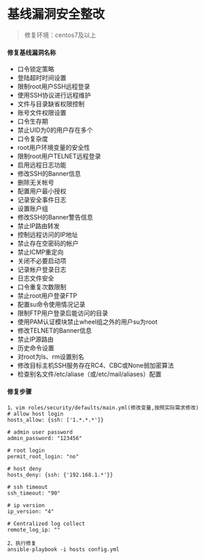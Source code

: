 # 基线漏洞安全整改

> 修复环境：centos7及以上

#### 修复基线漏洞名称 
- 口令锁定策略
- 登陆超时时间设置
- 限制root用户SSH远程登录
- 使用SSH协议进行远程维护
- 文件与目录缺省权限控制
- 账号文件权限设置
- 口令生存期
- 禁止UID为0的用户存在多个
- 口令复杂度
- root用户环境变量的安全性
- 限制root用户TELNET远程登录
- 启用远程日志功能
- 修改SSH的Banner信息
- 删除无关帐号
- 配置用户最小授权
- 记录安全事件日志
- 设置账户组
- 修改SSH的Banner警告信息
- 禁止IP路由转发
- 控制远程访问的IP地址
- 禁止存在空密码的帐户
- 禁止ICMP重定向
- 关闭不必要启动项
- 记录帐户登录日志
- 日志文件安全
- 口令重复次数限制
- 禁止root用户登录FTP
- 配置su命令使用情况记录
- 限制FTP用户登录后能访问的目录
- 使用PAM认证模块禁止wheel组之外的用户su为root
- 修改TELNET的Banner信息
- 禁止IP源路由
- 历史命令设置 
- 对root为ls、rm设置别名
- 修改目标主机SSH服务存在RC4、CBC或None弱加密算法
- 检查别名文件/etc/aliase（或/etc/mail/aliases）配置

#### 修复步骤

```
1、vim roles/security/defaults/main.yml(修改变量,按照实际需求修改)
# allow host login
hosts_allow: {ssh: ['1.*.*.*']}

# admin user password
admin_password: "123456"

# root login
permit_root_login: "no"

# host deny
hosts_deny: {ssh: {'192.168.1.*'}}

# ssh timeout
ssh_timeout: "90"

# ip version
ip_version: "4"

# Centralized log collect
remote_log_ip: ""

2、执行修复
ansible-playbook -i hosts config.yml

```
